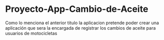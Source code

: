 # Proyecto-App-Cambio-de-Aceite

Como lo menciona el anterior titulo la aplicacion pretende poder crear una aplicación que sera la encargada de registrar los cambios de aceite para usuarios de motocicletas 
